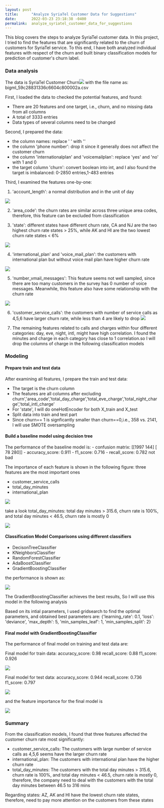 ```yaml
---
layout: post
title:      "Analyze SyriaTel Customer Data for Suggestions"
date:       2022-03-23 23:18:38 -0400
permalink:  analyze_syriatel_customer_data_for_suggestions
---
```


This blog covers the steps to analyze SyriaTel customer data. In this project, I tried to find the features that are significantly related to the churn of customers for SyriaTel service. To this end, I have both analyzed individual features with respect of the churn and built binary classification models for prediction of customer's churn label. 

### Data analysis

The data is SyriaTel Customer Churn![](https://www.kaggle.com/becksddf/churn-in-telecoms-dataset) with the file name as:  bigml_59c28831336c6604c800002a.csv

First, I loaded the data to checked the potential features, and found:

- There are 20 features and one target, i.e., churn, and no missing data from all columns
- A total of 3333 entries
- Data types of several columns need to be changed

Second, I prepared the data:

-  the column names: replace ' ' with ''
-  the column 'phone number': drop it since it generally does not affect the customer churn
-  the column 'internationalplan' and 'voicemailplan': replace 'yes' and 'no' with 1 and 0
-   the target column 'churn': convert boolean into int, and I also found the target is imbalanced: 0-2850 entries,1-483 entries

Third, I examined the features one-by-one:

1) 'account_length': a normal distribution and in the unit of day 

![](https://raw.githubusercontent.com/eegshou/dsc-phase-3-project/shou/figures/accountlen_hist.png)

2) 'area_code': the churn rates are similar across three unique area codes, therefore, this feature can be excluded from classification

3) 'state': different states have different churn rate, CA and NJ are the two highest churn rate states > 25%,
 while AK and HI are the two lowest churn rate states < 6%

![](https://raw.githubusercontent.com/eegshou/dsc-phase-3-project/shou/figures/churnrate_states.png)

4) 'international_plan' and 'voice_mail_plan': the customers with international plan but without voice mail plan have higher churn rate

![](https://raw.githubusercontent.com/eegshou/dsc-phase-3-project/shou/figures/churnrate_intervoiceplans.png)

5) 'number_vmail_messages': This feature seems not well sampled, since there are too many customers in the survey has 0 number of voice messages. Meanwhile, this feature also have some relationship with the churn rate

![](https://raw.githubusercontent.com/eegshou/dsc-phase-3-project/shou/figures/churnrate_numvmailmges.png)

6) 'customer_service_calls': the customers with number of service calls as 4,5,6 have larger churn rate, while less than 4 are likely to drop
![](https://raw.githubusercontent.com/eegshou/dsc-phase-3-project/shou/figures/churnrate_custsercalls.png)

7) The remaining features related to calls and charges within four different categories: day, eve, night, intl, might have high correlation. I found the minutes and charge in each category has close to 1 correlation.so I will drop the columns of charge in the following classification models

### Modeling

#### Prepare train and test data

After examining all features, I prepare the train and test data:

- The target is the churn column
- The features are all columns after excluding   churn','area_code','total_day_charge','total_eve_charge','total_night_charge','total_intl_charge'
- For 'state', I will do oneHotEncoder for both X_train and X_test
- Split data into train and test part
- Since churn== 1 is signficantly smaller than churn==0,i.e., 358 vs. 2141, I will use SMOTE oversampling


#### Build a baseline model using decision tree

The performance of the baseline model is: 
      - confusion matrix: 
         [[1997  144]
         [  78  280]]
      - accuracy_score:  0.911
      - f1_score:  0.716
      - recall_score:  0.782
      not bad
      
The importance of each feature is shown in the following figure: three features are the most important ones
- customer_service_calls
- total_day_minutes
- international_plan

![](https://raw.githubusercontent.com/eegshou/dsc-phase-3-project/shou/figures/dtbasic_feat_import.png)

take a look total_day_minutes: total day minutes > 315.6, churn rate is 100%, and total day minutes < 46.5, churn rate is mostly 0

![](https://raw.githubusercontent.com/eegshou/dsc-phase-3-project/shou/figures/churnrate_totaldaymin.png)


#### Classification Model Comparisons using different classifiers

- DecisonTreeClassifier
- KNeighborsClassifier
- RandomForestClassifier
- AdaBoostClassifier
- GradientBoostingClassifier

the performance is shown as:

![](https://raw.githubusercontent.com/eegshou/dsc-phase-3-project/shou/figures/clsmodelscmp.PNG)

The GradientBoostingClassifier achieves the best results, So I will use this model in the following analysis

Based on its intial parameters, I used gridsearch to find the optimal parameters, and obtained best parameters are:
{'learning_rate': 0.1, 'loss': 'deviance', 'max_depth': 5, 'min_samples_leaf': 1, 'min_samples_split': 2} 


#### Final model with GradientBoostingClassifier

The performance of final model on training and test data are:

Final model for train data:
accuracy_score:  0.98
recall_score:  0.88
f1_score:  0.926

![](https://raw.githubusercontent.com/eegshou/dsc-phase-3-project/shou/figures/clffinal_confmattrain.png)

Final model for test data:
accuracy_score:  0.944
recall_score:  0.736
f1_score:  0.797

![](https://raw.githubusercontent.com/eegshou/dsc-phase-3-project/shou/figures/clffinal_confmattest.png)

and the feature importance for the final model is

![](https://raw.githubusercontent.com/eegshou/dsc-phase-3-project/shou/figures/clffinal_feat_import.png)


### Summary

From the classification models, I found that three features affected the customer churn rate most significantly:

- customer_service_calls: The customers with large number of service calls as 4,5,6 seems have the larger churn rate
- international_plan: The customers with international plan have the higher churn rate
- total_day_minutes: The customers with the total day minutes > 315.6, churn rate is 100%, and total day minutes < 46.5, churn rate is mostly 0, therefore, the company need to deal with the customers with the total day minutes     between 46.5 to 316 mins

Regarding states: AZ, AK and HI have the lowest churn rate states, therefore, need to pay more attention on the customers from these states



